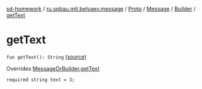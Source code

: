 [sd-homework](../../../../index.md) / [ru.spbau.mit.belyaev.message](../../../index.md) / [Proto](../../index.md) / [Message](../index.md) / [Builder](index.md) / [getText](.)

# getText

`fun getText(): String` [(source)](https://github.com/StasBel/sd-homework/blob/InstantMessenger/src/main/kotlin/ru/spbau/mit/belyaev/message/Proto.java#L669)

Overrides [MessageOrBuilder.getText](../../-message-or-builder/get-text.md)

`required string text = 3;`

